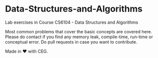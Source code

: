 # Data-Structures-and-Algorithms
Lab exercises in Course CS6104 - Data Structures and Algorithms


Most common problems that cover the basic concepts are covered here. Please do contact if you find any memory leak, compile-time, run-time or conceptual error. 
Do pull requests in case you want to contribute.

Made in :heart: with CEG.
